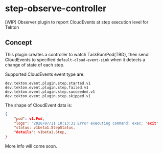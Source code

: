 # step-observe-controller  
[WIP] Observer plugin to report CloudEvents at step execution level for Tekton  

## Concept  

This plugin creates a controller to watch TaskRun/Pod(TBD), then send CloudEvents to specified `default-cloud-event-sink` when it detects a change of state of each step.  

Supported CloudEvents event type are:
```
dev.tekton.event.plugin.step.started.v1  
dev.tekton.event.plugin.step.failed.v1
dev.tekton.event.plugin.step.succeeded.v1
dev.tekton.event.plugin.step.skipped.v1
```

The shape of CloudEvent data is:
```json
{
    "pod": v1.Pod,
    "logs": "2020/07/11 10:13:31 Error executing command: exec: "exit": executable file not found in $PATH",
    "status: v1beta1.StepStatus,
    "details": v1beta1.Step,
}
```

More info will come soon.  
